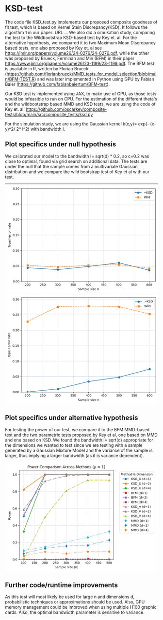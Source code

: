 # KSD-test
The code file KSD_test.py implements our proposed composite goodness of fit test, which is based on Kernel Stein Discrepancy(KSD).
It follows the algorithm 1 in our paper:  URL ...
We also did a simukation study, comparing the test to the Wildbootstrap KSD-based test by Key et. al. 
For the alternative hypothesis, we compared it to two Maximum Mean Discrepancy based tests, one also proposed by Key et. al see https://jmlr.org/papers/volume26/24-0276/24-0276.pdf, 
while the other was proposed by Brueck, Ferminan and Min (BFM) in their paper https://www.jmlr.org/papers/volume26/23-1199/23-1199.pdf. The BFM test is available in R, written by Florian Brueck (https://github.com/florianbrueck/MMD_tests_for_model_selection/blob/main/BFM-TEST.R) and was later implemented in Python using GPU by Fabian Baier (https://github.com/fabianbaiertum/BFM-test).

Our KSD test is implemented using JAX, to make use of GPU, as those tests would be infeasible to run on CPU. 
For the estimation of the different theta's and the wildbootstrap based MMD and KSD tests, we are using the code of Key et. al: https://github.com/oscarkey/composite-tests/blob/main/src/composite_tests/ksd.py 



For the simulation study, we are using the Gaussian kernel k(x,y)= exp(- (x-y)^2/ 2* l^2) with bandwidth l.
## Plot specifics under null hypothesis 
We calibrated our model to the bandwidth l= sqrt(d) * 0.2, so c=0.2 was close to optimal, found via grid search on additional data.
The tests are under the null that the sample comes from a multivariate Gaussian distribution and we compare the wild bootstrap test of Key et al with our test. 

![Type 1 error rate](plots/typeone_d_one.png)
![Type 1 error rate](plots/typeone_d_four.png)

## Plot specifics under alternative hypothesis 
For testing the power of our test, we compare it to the BFM MMD-based test and the two parametric tests proposed by Key et al, one based on MMD and one based on KSD. We found the bandwidth l= sqrt(d) appropriate for the dimensions we wanted to test since we are testing with a sample generated by a Gaussian Mixture Model and the variance of the sample is larger, thus implying a larger bandwidth (as it is variance dependent).

![Power](plots/power_mu_one.png)



## Further code/runtime improvements
As this test will most likely be used for large n and dimensions d, probabilistic techniques or approximations should be used. Also, GPU memory management could be improved when using multiple H100 graphic cards. Also, the optimal bandwidth parameter is sensitive to variance.




